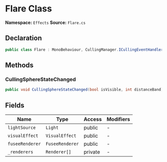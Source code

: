 # Flare Class

**Namespace:** `Effects`
**Source:** `Flare.cs`

## Declaration

```csharp
public class Flare : MonoBehaviour, CullingManager.ICullingEventHandler
```

## Methods

### CullingSphereStateChanged

```csharp
public void CullingSphereStateChanged(bool isVisible, int distanceBand)
```

## Fields

| Name | Type | Access | Modifiers |
|------|------|--------|-----------|
| `lightSource` | `Light` | public | - |
| `visualEffect` | `VisualEffect` | public | - |
| `fuseeRenderer` | `FuseeRenderer` | public | - |
| `_renderers` | `Renderer[]` | private | - |

